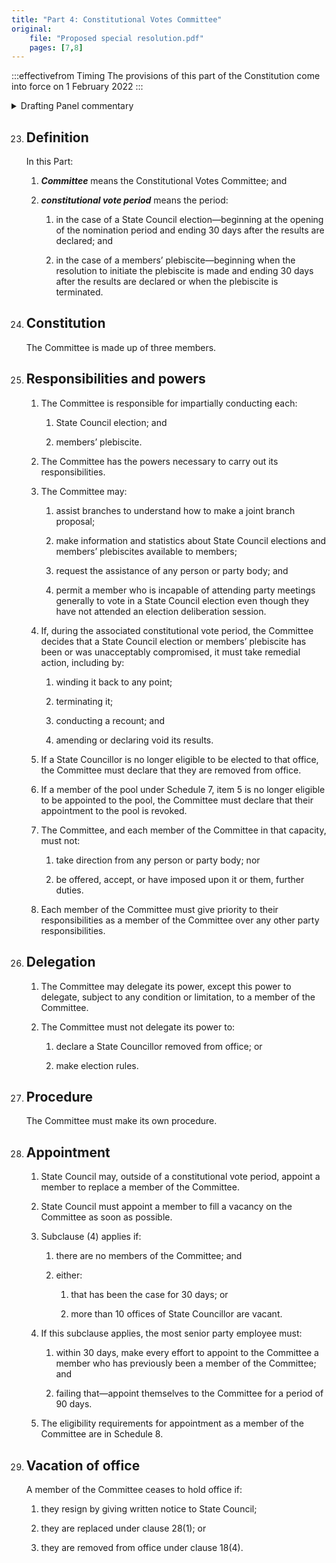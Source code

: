 ```yaml
---
title: "Part 4: Constitutional Votes Committee"
original:
    file: "Proposed special resolution.pdf"
    pages: [7,8]
---
```


:::effectivefrom Timing
The provisions of this part of the Constitution come into force
on 1 February 2022
:::

<details>

<summary>Drafting Panel commentary</summary>

<u>At a glance</u>

A 3-member Constitutional Votes Committee is responsible for the votes required by
the Constitution, which are State Council elections and members’ plebiscites.

This Part sets out the Constitutional Votes Committee’s responsibilities and powers and
provides for appointment and vacation of office of members of the Constitutional Votes
Committee.

[Schedule 8](./schedule-08-eligibility-requirements.md) sets out eligibility requirements for members of the Constitutional Votes
Committee.

<u>Summary and Explanation</u>

Part 4 creates the Constitutional Votes Committee (**Committee**). The general functions
of the 3-member Committee are to act like a returning officer for State Council elections
and for the process leading to and including members’ plebiscites. It is separate from
the State Council and responsible for establishing and enforcing rules and procedures
about the conduct of elections and votes under the Constitution. The independence of
the Committee is underlined by the fact that it is the only body whose decisions
override those of State Council (clause 18(5)).

The Committee is not a general-purpose returning officer for other elections or
preselections; it can only do the tasks given to it by the Constitution.

The procedures for the Committee and for what happens if the Committee has a
vacancy are set out in part 4. The eligibility requirements are set out in [Schedule 8](./schedule-08-eligibility-requirements.md).

</details>

23. ## Definition

    In this Part:

    1.  ***Committee*** means the Constitutional Votes Committee; and

    2.  ***constitutional vote period*** means the period:

        <subclause-letters>

        1.  in the case of a State Council election—beginning at the opening
            of the nomination period and ending 30 days after the results
            are declared; and

        2.  in the case of a members’ plebiscite—beginning when the
            resolution to initiate the plebiscite is made and ending 30 days
            after the results are declared or when the plebiscite is
            terminated.

        </subclause-letters>


24. ## Constitution

    The Committee is made up of three members.

25. ## Responsibilities and powers

    1.  The Committee is responsible for impartially conducting each:

        <subclause-letters>

        1.  State Council election; and

        2.  members’ plebiscite.

        </subclause-letters>

    2.  The Committee has the powers necessary to carry out its
        responsibilities.

    3.  The Committee may:

        <subclause-letters>

        1.  assist branches to understand how to make a joint branch
            proposal;

        2.  make information and statistics about State Council
            elections and members’ plebiscites available to members;

        3.  request the assistance of any person or party body; and

        4.  permit a member who is incapable of attending party meetings
            generally to vote in a State Council election even though
            they have not attended an election deliberation session.

        </subclause-letters>

    4.  If, during the associated constitutional vote period, the
        Committee decides that a State Council election or members’
        plebiscite has been or was unacceptably compromised, it must
        take remedial action, including by:

        <subclause-letters>

        1.  winding it back to any point;

        2.  terminating it;

        3.  conducting a recount; and

        4.  amending or declaring void its results.

        </subclause-letters>

    5.  If a State Councillor is no longer eligible to be elected to
        that office, the Committee must declare that they are removed
        from office.

    6.  If a member of the pool under Schedule 7, item 5 is no longer eligible to be appointed to the pool, the Committee must declare that their appointment to the pool is revoked.

    7.  The Committee, and each member of the Committee in that
        capacity, must not:

        <subclause-letters>

        1.  take direction from any person or party body; nor

        2.  be offered, accept, or have imposed upon it or them, further
            duties.

        </subclause-letters>

    8.  Each member of the Committee must give priority to their
        responsibilities as a member of the Committee over any other
        party responsibilities.

26. ## Delegation

    1.  The Committee may delegate its power, except this power to
        delegate, subject to any condition or limitation, to a member of
        the Committee.

    2.  The Committee must not delegate its power to:

        <subclause-letters>

        1.  declare a State Councillor removed from office; or

        2.  make election rules.

        </subclause-letters>

27. ## Procedure

    The Committee must make its own procedure.

28. ## Appointment

    1.  State Council may, outside of a constitutional vote period,
        appoint a member to replace a member of the Committee.

    2.  State Council must appoint a member to fill a vacancy on the
        Committee as soon as possible.

    3.  Subclause (4) applies if:

        <subclause-letters>

        1.  there are no members of the Committee; and

        2.  either:

            1.  that has been the case for 30 days; or

            2.  more than 10 offices of State Councillor are vacant.

        </subclause-letters>

    4.  If this subclause applies, the most senior party employee must:

        <subclause-letters>

        1.  within 30 days, make every effort to appoint to the
            Committee a member who has previously been a member of the
            Committee; and

        2.  failing that—appoint themselves to the Committee for a
            period of 90 days.

        </subclause-letters>

    5.  The eligibility requirements for appointment as a member of the
        Committee are in Schedule 8.

29. ## Vacation of office

    A member of the Committee ceases to hold office if:

    1.  they resign by giving written notice to State Council;

    2.  they are replaced under clause 28(1); or

    3.  they are removed from office under clause 18(4).



